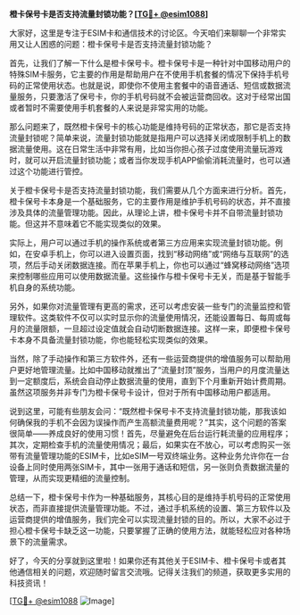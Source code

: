 **橙卡保号卡是否支持流量封锁功能？[[TG💪+ @esim1088](https://t.me/s/esim1088)]**

大家好，这里是专注于ESIM卡和通信技术的讨论区。今天咱们来聊聊一个非常实用又让人困惑的问题：橙卡保号卡是否支持流量封锁功能？

首先，让我们了解一下什么是橙卡保号卡。橙卡保号卡是一种针对中国移动用户的特殊SIM卡服务，它主要的作用是帮助用户在不使用手机套餐的情况下保持手机号码的正常使用状态。也就是说，即使你不使用主套餐中的语音通话、短信或数据流量服务，只要激活了保号卡，你的手机号码就不会被运营商回收。这对于经常出国或者暂时不需要使用手机套餐的人来说是非常实用的功能。

那么问题来了，既然橙卡保号卡的核心功能是维持号码的正常状态，那它是否支持流量封锁呢？简单来说，流量封锁功能就是指用户可以选择关闭或限制手机上的数据流量使用。这在日常生活中非常有用，比如当你担心孩子过度使用流量玩游戏时，就可以开启流量封锁功能；或者当你发现手机APP偷偷消耗流量时，也可以通过这个功能进行管控。

关于橙卡保号卡是否支持流量封锁功能，我们需要从几个方面来进行分析。首先，橙卡保号卡本身是一个基础服务，它的主要作用是维护手机号码的状态，并不直接涉及具体的流量管理功能。因此，从理论上讲，橙卡保号卡并不自带流量封锁功能。但这并不意味着它不能实现类似的效果。

实际上，用户可以通过手机的操作系统或者第三方应用来实现流量封锁功能。例如，在安卓手机上，你可以进入设置页面，找到“移动网络”或“网络与互联网”的选项，然后手动关闭数据连接。而在苹果手机上，你也可以通过“蜂窝移动网络”选项来控制哪些应用可以使用数据流量。这些操作与橙卡保号卡无关，而是基于智能手机自身的系统功能。

另外，如果你对流量管理有更高的需求，还可以考虑安装一些专门的流量监控和管理软件。这类软件不仅可以实时显示你的流量使用情况，还能设置每日、每周或每月的流量限额，一旦超过设定值就会自动切断数据连接。这样一来，即便橙卡保号卡本身不具备流量封锁功能，你也能轻松实现类似的效果。

当然，除了手动操作和第三方软件外，还有一些运营商提供的增值服务可以帮助用户更好地管理流量。比如中国移动就推出了“流量封顶”服务，当用户的月度流量达到一定额度后，系统会自动停止数据流量的使用，直到下个月重新开始计费周期。虽然这项服务并非专门为橙卡保号卡设计，但对于所有中国移动用户都适用。

说到这里，可能有些朋友会问：“既然橙卡保号卡不支持流量封锁功能，那我该如何确保我的手机不会因为误操作而产生高额流量费用呢？”其实，这个问题的答案很简单——养成良好的使用习惯！首先，尽量避免在后台运行耗流量的应用程序；其次，定期检查手机的流量使用情况；最后，如果实在不放心，可以考虑购买一张带有流量管理功能的ESIM卡，比如eSIM一号双终端业务。这种业务允许你在一台设备上同时使用两张SIM卡，其中一张用于通话和短信，另一张则负责数据流量的管理，从而实现更精细的流量控制。

总结一下，橙卡保号卡作为一种基础服务，其核心目的是维持手机号码的正常使用状态，而非直接提供流量管理功能。不过，通过手机系统的设置、第三方软件以及运营商提供的增值服务，我们完全可以实现流量封锁的目的。所以，大家不必过于担心橙卡保号卡缺乏这一功能，只要掌握了正确的使用方法，就能轻松应对各种场景下的流量需求。

好了，今天的分享就到这里啦！如果你还有其他关于ESIM卡、橙卡保号卡或者其他通信相关的问题，欢迎随时留言交流哦。记得关注我们的频道，获取更多实用的科技资讯！

[[TG💪+ @esim1088](https://t.me/s/esim1088) ![Image](https://i.postimg.cc/4NQfJmqS/Snipaste-2025-05-13-00-14-12.png)]